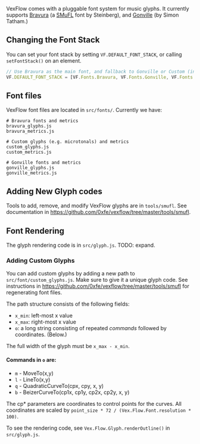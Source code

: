 VexFlow comes with a pluggable font system for music glyphs. It currently supports [Bravura](https://github.com/steinbergmedia/bravura) (a [SMuFL](https://www.smufl.org/) font by Steinberg), and [Gonville](https://www.chiark.greenend.org.uk/~sgtatham/gonville/) (by Simon Tatham.)

## Changing the Font Stack

You can set your font stack by setting `VF.DEFAULT_FONT_STACK`, or calling `setFontStack()` on an element.

```javascript
// Use Bravura as the main font, and fallback to Gonville or Custom (in that order) if glyphs are not found
VF.DEFAULT_FONT_STACK = [VF.Fonts.Bravura, VF.Fonts.Gonville, VF.Fonts.Custom]
```

## Font files

VexFlow font files are located in `src/fonts/`. Currently we have:

```
# Bravura fonts and metrics
bravura_glyphs.js
bravura_metrics.js

# Custom glyphs (e.g. microtonals) and metrics
custom_glyphs.js
custom_metrics.js

# Gonville fonts and metrics
gonville_glyphs.js
gonville_metrics.js
```

## Adding New Glyph codes

Tools to add, remove, and modify VexFlow glyphs are in `tools/smufl`. See documentation in https://github.com/0xfe/vexflow/tree/master/tools/smufl.

## Font Rendering

The glyph rendering code is in `src/glyph.js`. TODO: expand.

### Adding Custom Glyphs

You can add custom glyphs by adding a new path to `src/font/custom_glyphs.js`. Make sure to give it a unique glyph code. See instructions in https://github.com/0xfe/vexflow/tree/master/tools/smufl for regenerating font files.

The path structure consists of the following fields:

* `x_min`: left-most x value 
* `x_max`: right-most x value
* `o`: a long string consisting of repeated *commands* followed by coordinates. (Below.)

The full width of the glyph must be `x_max - x_min`.

#### Commands in `o` are:

* `m` - MoveTo(x,y)
* `l` - LineTo(x,y)
* `q` - QuadraticCurveTo(cpx, cpy, x, y)
* `b` - BeizerCurveTo(cp1x, cp1y, cp2x, cp2y, x, y)

The cp* parameters are coordinates to control points for the curves. All coordinates are scaled by `point_size * 72 / (Vex.Flow.Font.resolution * 100)`.

To see the rendering code, see `Vex.Flow.Glyph.renderOutline()` in `src/glyph.js`.